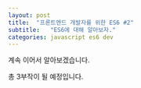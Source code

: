 ```yaml
---
layout: post
title:  "프론트엔드 개발자를 위한 ES6 #2"
subtitle:   "ES6에 대해 알아보자."
categories: javascript es6 dev
---
```


계속 이어서 알아보겠습니다.

총 3부작이 될 예정입니다.